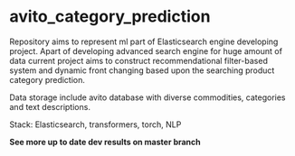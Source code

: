 # avito_category_prediction

Repository aims to represent ml part of Elasticsearch engine developing project. 
Apart of developing advanced search engine for huge amount of data current project aims to construct recommendational filter-based system and dynamic front changing based upon the searching product category prediction. 

Data storage include avito database with diverse commodities, categories and text descriptions. 

Stack: Elasticsearch, transformers, torch, NLP

**See more up to date dev results on master branch**
